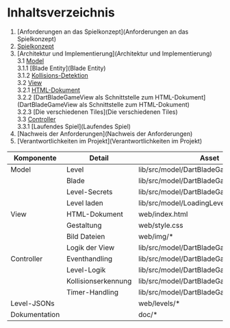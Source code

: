 # Inhaltsverzeichnis

1. [Anforderungen an das Spielkonzept](Anforderungen an das Spielkonzept)
2. [Spielkonzept](Spielkonzept)
3. [Architektur und Implementierung](Architektur und Implementierung)  
   3.1 [Model](Model)  
   3.1.1 [Blade Entity](Blade Entity)  
   3.1.2 [Kollisions-Detektion](Kollisions-Detektion)  
   3.2 [View](View)  
   3.2.1 [HTML-Dokument](HTML-Dokument)  
   3.2.2 [DartBladeGameView als Schnittstelle zum HTML-Dokument](DartBladeGameView als Schnittstelle zum HTML-Dokument)  
   3.2.3 [Die verschiedenen Tiles](Die verschiedenen Tiles)  
   3.3 [Controller](Controller)  
   3.3.1 [Laufendes Spiel](Laufendes Spiel)  
4. [Nachweis der Anforderungen](Nachweis der Anforderungen)
5. [Verantwortlichkeiten im Projekt](Verantwortlichkeiten im Projekt)

| Komponente | Detail | Asset                                 | Verantwortlichkeit | Unterstützung | Anmerkungen | 
| ---------- | ------ | ------------------------------------- | ------------------ | ------------- | ----------- |
| Model      | Level | lib/src/model/DartBladeGameModel.dart | Mario Odzga | Tore Mielck | Anmerkungen |
|            | Blade | lib/src/model/DartBladeGameModel.dart | Mario Odzga | Tore Mielck | Anmerkungen |
|            | Level-Secrets | lib/src/model/DartBladeGameModel.dart | Mario Odzga | Tore Mielck | Anmerkungen |
|            | Level laden | lib/src/model/LoadingLevel.dart | Mario Odzga | Tore Mielck | Anmerkungen |
| View       | HTML-Dokument | web/index.html | Mario Odzga | Tore Mielck | Anmerkungen |
|            | Gestaltung | web/style.css | Mario Odzga | Tore Mielck | Anmerkungen |
|            | Bild Dateien | web/img/* | Mario Odzga | Tore Mielck | Anmerkungen |
|            | Logik der View | lib/src/model/DartBladeGameView.dart | Mario Odzga | Tore Mielck | Anmerkungen |
| Controller | Eventhandling | lib/src/model/DartBladeGameController.dart | Mario Odzga | Tore Mielck | Anmerkungen |
|            | Level-Logik | lib/src/model/DartBladeGameController.dart | Mario Odzga | Tore Mielck | Anmerkungen |
|            | Kollisionserkennung | lib/src/model/DartBladeGameController.dart | Mario Odzga | Tore Mielck | Anmerkungen |
|            | Timer-Handling | lib/src/model/DartBladeGameController.dart | Mario Odzga | Tore Mielck | Anmerkungen |
| Level-JSONs |  | web/levels/* | Mario Odzga | Tore Mielck | Anmerkungen |
| Dokumentation |  | doc/* | Mario Odzga | Tore Mielck | Anmerkungen |



